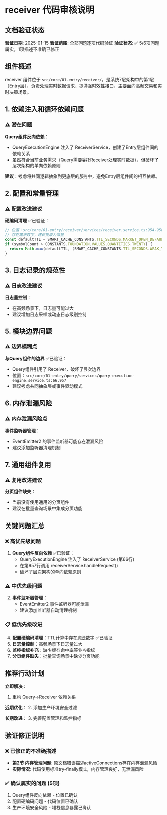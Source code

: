 # receiver 代码审核说明

## 文档验证状态
**验证日期**: 2025-01-15
**验证范围**: 全部问题逐项代码验证
**验证状态**: ✅ 5/6项问题属实，1项描述不准确已修正

## 组件概述

receiver 组件位于 `src/core/01-entry/receiver/`，是系统7层架构中的第1层（Entry层），负责处理实时数据请求，提供强时效性接口，主要面向高频交易和实时决策场景。

## 1. 依赖注入和循环依赖问题

### ⚠️ 潜在问题

**Query组件反向依赖**：
- QueryExecutionEngine 注入了 ReceiverService，创建了Entry层组件间的依赖关系
- 虽然符合当前业务需求（Query需要委托Receiver处理实时数据），但破坏了层次架构的单向依赖原则

**建议**：考虑将共同逻辑抽象到更底层的服务中，避免Entry层组件间的相互依赖。



## 2. 配置和常量管理

### ⚠️ 配置改进建议

**硬编码清理** ✅已验证：
```typescript
// 位置：src/core/01-entry/receiver/services/receiver.service.ts:954-958
// 存在魔法数字，建议提取为常量
const defaultTTL = SMART_CACHE_CONSTANTS.TTL_SECONDS.MARKET_OPEN_DEFAULT_S;
if (symbolCount > CONSTANTS.FOUNDATION.VALUES.QUANTITIES.TWENTY) {
  return Math.max(defaultTTL, (SMART_CACHE_CONSTANTS.TTL_SECONDS.WEAK_TIMELINESS_DEFAULT_S / CONSTANTS.FOUNDATION.VALUES.QUANTITIES.FIVE) * 2);
}
```


## 3. 日志记录的规范性

### ⚠️ 日志改进建议

**日志量控制**：
- 在高频场景下，日志量可能过大
- 建议增加日志采样或动态日志级别控制

## 5. 模块边界问题

### ⚠️ 边界模糊点

**与Query组件的边界** ✅已验证：
- Query组件引用了 Receiver，破坏了层次边界
- 位置：`src/core/01-entry/query/services/query-execution-engine.service.ts:66,957`
- 建议考虑共同抽象层或事件驱动模式

## 6. 内存泄漏风险

### ⚠️ 内存泄漏风险点

**事件监听器管理**：
- EventEmitter2 的事件监听器可能存在泄漏风险
- 建议添加监听器清理机制

## 7. 通用组件复用

### ⚠️ 复用改进建议

**分页组件缺失**：
- 当前没有使用通用的分页组件
- 建议在批量查询场景中集成分页功能


## 关键问题汇总

### ❌ 高优先级问题


1. **Query组件反向依赖** ✅已验证：
   - QueryExecutionEngine 注入了 ReceiverService (第66行)
   - 在第957行调用 receiverService.handleRequest()
   - 破坏了层次架构的单向依赖原则

### ⚠️ 中优先级问题

2. **事件监听器管理**：
   - EventEmitter2 事件监听器可能泄漏
   - 建议添加监听器自动清理机制

### 📋 低优先级改进

4. **配置硬编码清理**：TTL计算中存在魔法数字 ✅已验证
5. **日志量控制**：高频场景下日志量过大
6. **监控指标补充**：缺少缓存命中率等业务指标
7. **分页组件缺失**：批量查询场景中缺少分页功能

## 推荐行动计划

**立即解决**：
1. 重构 Query→Receiver 依赖关系

**近期优化**：
2. 添加生产环境安全过滤

**长期改进**：
3. 完善配置管理和监控指标

## 验证修正说明

### ❌ 已修正的不准确描述
- **第2节 内存管理问题**: 原文档错误描述activeConnections存在内存泄漏风险
- **实际情况**: 代码使用标准try-finally模式，内存管理良好，无泄漏风险

### ✅ 确认属实的问题 (5项)
1. Query组件反向依赖 - 位置已确认
2. 配置硬编码问题 - 代码位置已确认
3. 生产环境安全风险 - 堆栈信息暴露已确认